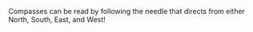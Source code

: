 Compasses can be read by following the needle that directs from either North, South, East, and West!